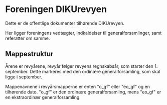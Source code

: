 Foreningen DIKUrevyen
=====================

Dette er de offentlige dokumenter tilhørende DIKUrevyen.

Her ligger foreningens vedtægter, indkaldelser til generalforsamlinger, samt
referatter om samme.

Mappestruktur
-------------

Årene er revyårene, revyår følger revyens regnskabsår, som starter den 1.
september.  Dette markeres med den ordinære generalforsamling, som skal
ligge i september.

Mappenavnene i revyårsmapperne er enten "o\_gf" eller "eo\_gf" og en tilhørende
dato.  "o\_gf" er den ordinære generalforsamling, mens "eo\_gf" er en
ekstraordinær generalforsamling.
